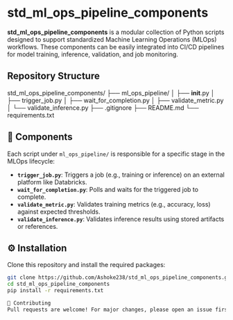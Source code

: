 # std_ml_ops_pipeline_components

**std_ml_ops_pipeline_components** is a modular collection of Python scripts designed to support standardized Machine Learning Operations (MLOps) workflows. These components can be easily integrated into CI/CD pipelines for model training, inference, validation, and job monitoring.

## Repository Structure

std_ml_ops_pipeline_components/
├── ml_ops_pipeline/
│   ├── __init__.py
│   ├── trigger_job.py
│   ├── wait_for_completion.py
│   ├── validate_metric.py
│   └── validate_inference.py
├── .gitignore
├── README.md
└── requirements.txt


## 🚀 Components

Each script under `ml_ops_pipeline/` is responsible for a specific stage in the MLOps lifecycle:

- **`trigger_job.py`**: Triggers a job (e.g., training or inference) on an external platform like Databricks.
- **`wait_for_completion.py`**: Polls and waits for the triggered job to complete.
- **`validate_metric.py`**: Validates training metrics (e.g., accuracy, loss) against expected thresholds.
- **`validate_inference.py`**: Validates inference results using stored artifacts or references.

## ⚙️ Installation

Clone this repository and install the required packages:

```bash
git clone https://github.com/Ashoke238/std_ml_ops_pipeline_components.git
cd std_ml_ops_pipeline_components
pip install -r requirements.txt

🤝 Contributing
Pull requests are welcome! For major changes, please open an issue first to discuss what you would like to change. Make sure to write tests for any new functionality.